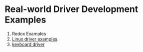 # Real-world Driver Development Examples  

1. Redox Examples
2. [Linux driver examples](https://rust-for-linux.com/nvme-driver).  
3. [keyboard driver](https://github.com/rust-embedded-community/pc-keyboard)